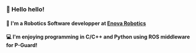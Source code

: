 ### 👋 Hello hello!

#### 🤖 I'm a Robotics Software developper at [Enova Robotics](https://www.enovarobotics.eu/)

#### 💻 I'm enjoying programming in C/C++ and Python using ROS middleware for P-Guard!

<!---
Neodel/Neodel is a ✨ special ✨ repository because its `README.md` (this file) appears on your GitHub profile.
You can click the Preview link to take a look at your changes.
--->
